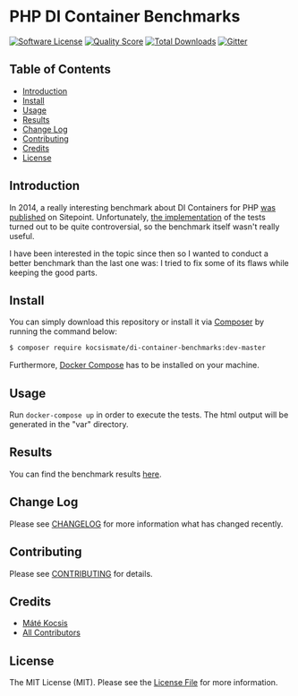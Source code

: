 # PHP DI Container Benchmarks

[![Software License][ico-license]](LICENSE.md)
[![Quality Score][ico-code-quality]][link-code-quality]
[![Total Downloads][ico-downloads]][link-downloads]
[![Gitter][ico-gitter]][link-gitter]

## Table of Contents

* [Introduction](#introduction)
* [Install](#install)
* [Usage](#usage)
* [Results](#results)
* [Change Log](#change-log)
* [Contributing](#contributing)
* [Credits](#credits)
* [License](#license)

## Introduction

In 2014, a really interesting benchmark about DI Containers for PHP
[was published](https://www.sitepoint.com/php-dependency-injection-container-performance-benchmarks/) on Sitepoint.
Unfortunately, [the implementation](https://github.com/TomBZombie/php-dependency-injection-benchmarks) of the tests
turned out to be quite controversial, so the benchmark itself wasn't really useful.

I have been interested in the topic since then so I wanted to conduct a better benchmark than the last one was: I tried
to fix some of its flaws while keeping the good parts.

## Install

You can simply download this repository or install it via [Composer](https://getcomposer.org) by running the command
below:

```bash
$ composer require kocsismate/di-container-benchmarks:dev-master
```

Furthermore, [Docker Compose](https://www.docker.com/products/docker-compose) has to be installed on your machine.

## Usage

Run `docker-compose up` in order to execute the tests. The html output will be generated in the "var" directory.

## Results

You can find the benchmark results [here](https://rawgit.com/kocsismate/php-di-container-benchmarks/master/var/benchmark.html).

## Change Log

Please see [CHANGELOG](CHANGELOG.md) for more information what has changed recently.

## Contributing

Please see [CONTRIBUTING](CONTRIBUTING.md) for details.

## Credits

- [Máté Kocsis][link-author]
- [All Contributors][link-contributors]

## License

The MIT License (MIT). Please see the [License File](LICENSE.md) for more information.

[ico-license]: https://img.shields.io/badge/license-MIT-brightgreen.svg
[ico-code-quality]: https://img.shields.io/scrutinizer/g/kocsismate/php-di-container-benchmarks.svg
[ico-downloads]: https://img.shields.io/packagist/dt/kocsismate/di-container-benchmarks.svg
[ico-gitter]: https://badges.gitter.im/kocsismate/php-di-container-benchmarks.svg

[link-code-quality]: https://scrutinizer-ci.com/g/kocsismate/php-di-container-benchmarks
[link-downloads]: https://packagist.org/packages/kocsismate/php-di-container-benchmarks
[link-gitter]: https://gitter.im/kocsismate/php-di-container-benchmarks?utm_source=badge&utm_medium=badge&utm_campaign=pr-badge
[link-author]: https://github.com/kocsismate
[link-contributors]: ../../contributors
